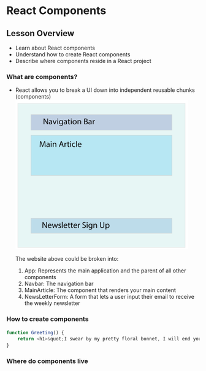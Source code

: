 # React Components

## Lesson Overview

- Learn about React components
- Understand how to create React components
- Describe where components reside in a React project

### What are components?

- React allows you to break a UI down into independent reusable chunks (components)
![alt text](image.png)

    The website above could be broken into:

    1. App: Represents the main application and the parent of all other components
    2. Navbar: The navigation bar
    3. MainArticle: The component that renders your main content
    4. NewsLetterForm: A form that lets a user input their email to receive the weekly newsletter

### How to create components

```JavaScript
function Greeting() {
    return <h1>&quot;I swear by my pretty floral bonnet, I will end you.</h1>;
}
```

### Where do components live


